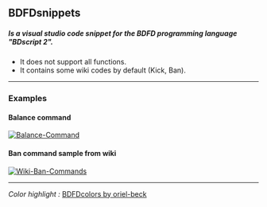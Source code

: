 ## BDFDsnippets
##### Is a visual studio code snippet for the BDFD programming language "BDscript 2".

- It does not support all functions.
- It contains some wiki codes by default (Kick, Ban).

---
### Examples

#### Balance command
<a href="https://www.youtube.com/watch?v=dQw4w9WgXcQ"><img src="https://i.ibb.co/yg3wQgM/Balance-Command.gif" alt="Balance-Command" border="0" /></a>


#### Ban command sample from wiki
<a href="https://www.youtube.com/watch?v=dQw4w9WgXcQ"><img src="https://i.ibb.co/1LpmdMT/Wiki-Ban-Commands.gif" alt="Wiki-Ban-Commands" border="0" /></a>


------------
*Color highlight :* [BDFDcolors by oriel-beck](https://github.com/oriel-beck/bdfd-colors)
